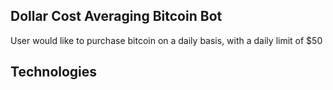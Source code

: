 ## Dollar Cost Averaging Bitcoin Bot
User would like to purchase bitcoin on a daily basis, with a daily limit of $50 
## Technologies
